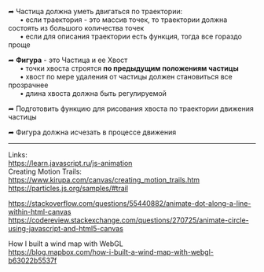 ➦ Частица должна уметь двигаться по траектории:  
&nbsp;&nbsp;&nbsp;&nbsp;&nbsp;&nbsp;• если траектория - это массив точек, то траектории должна состоять из большого количества точек  
&nbsp;&nbsp;&nbsp;&nbsp;&nbsp;&nbsp;• если для описания траектории есть функция, тогда все гораздо проще

➦ **Фигура** - это Частица и ее Хвост  
&nbsp;&nbsp;&nbsp;&nbsp;&nbsp;&nbsp;• точки хвоста строятся **по предыдущим положениям частицы**  
&nbsp;&nbsp;&nbsp;&nbsp;&nbsp;&nbsp;• хвост по мере удаления от частицы должен становиться все прозрачнее  
&nbsp;&nbsp;&nbsp;&nbsp;&nbsp;&nbsp;• длина хвоста должна быть регулируемой

➦ Подготовить функцию для рисования хвоста по траектории движения частицы

➦ Фигура должна исчезать в процессе движения

---
Links:  
https://learn.javascript.ru/js-animation  
Creating Motion Trails: https://www.kirupa.com/canvas/creating_motion_trails.htm  
https://particles.js.org/samples/#trail  

https://stackoverflow.com/questions/55440882/animate-dot-along-a-line-within-html-canvas  
https://codereview.stackexchange.com/questions/270725/animate-circle-using-javascript-and-html5-canvas  


How I built a wind map with WebGL  
https://blog.mapbox.com/how-i-built-a-wind-map-with-webgl-b63022b5537f


